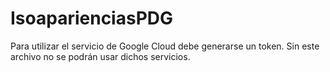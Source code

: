 # IsoaparienciasPDG
Para utilizar el servicio de Google Cloud debe generarse un token. Sin este archivo no se podrán usar dichos servicios.
